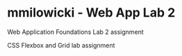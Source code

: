 # mmilowicki - Web App Lab 2
 Web Application Foundations Lab 2 assignment

 CSS Flexbox and Grid lab assignment
